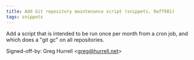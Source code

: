 ```yaml
---
title: Add Git repository maintenance script (snippets, 9aff981)
tags: snippets
---
```


Add a script that is intended to be run once per month from a cron job, and which does a "git gc" on all repositories.

Signed-off-by: Greg Hurrell &lt;greg@hurrell.net&gt;
